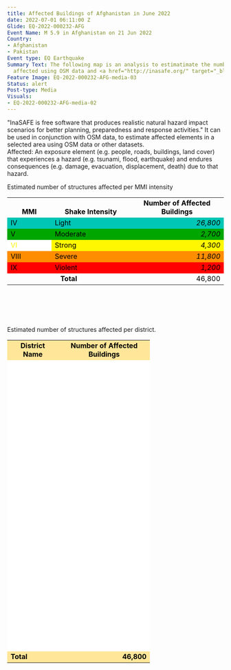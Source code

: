 ```yaml
---
title: Affected Buildings of Afghanistan in June 2022
date: 2022-07-01 06:11:00 Z
Glide: EQ-2022-000232-AFG
Event Name: M 5.9 in Afghanistan on 21 Jun 2022
Country:
- Afghanistan
- Pakistan
Event type: EQ Earthquake
Summary Text: The following map is an analysis to estimatimate the number of structures
  affected using OSM data and <a href="http://inasafe.org/" target="_blank">InaSafe</a>.
Feature Image: EQ-2022-000232-AFG-media-03
Status: alert
Post-type: Media
Visuals:
- EQ-2022-000232-AFG-media-02
---
```


"InaSAFE is free software that produces realistic natural hazard impact scenarios for better planning, preparedness and response activities." It can be used in conjunction with OSM data, to estimate affected elements in a selected area using OSM data or other datasets.
<br>
Affected: An exposure element (e.g. people, roads, buildings, land
cover) that experiences a hazard (e.g. tsunami, flood, earthquake) and
endures consequences (e.g. damage, evacuation, displacement, death)
due to that hazard.


Estimated number of structures affected per MMI intensity

<table border="0" cellspacing="0"><colgroup width="119"></colgroup> <colgroup width="213"></colgroup> <colgroup width="258"></colgroup>
<tbody>
<tr>
<td align="center" valign="bottom" height="19"><strong><span style="color: #000000;">MMI</span></strong></td>
<td align="center" valign="bottom"><strong><span style="color: #000000;">Shake Intensity</span></strong></td>
<td align="center" valign="bottom"><strong><span style="color: #000000;">Number of Affected Buildings</span></strong></td>
</tr>
<tr>
<td align="left" valign="bottom" bgcolor="#00C6B5" height="19"><span style="color: #000000;">IV</span></td>
<td align="left" valign="bottom" bgcolor="#00C6B5"><span style="color: #000000;">Light</span></td>
<td align="right" valign="bottom" bgcolor="#00C6B5"><em><span style="color: #000000;">26,800</span></em></td>
</tr>
<tr>
<td align="left" valign="bottom" bgcolor="#00A600" height="19"><span style="color: #000000;">V</span></td>
<td align="left" valign="bottom" bgcolor="#00A600"><span style="color: #000000;">Moderate</span></td>
<td align="right" valign="bottom" bgcolor="#00A600"><em><span style="color: #000000;">2,700</span></em></td>
</tr>
<tr>
<td align="left" valign="bottom" bgcolor="#FFFFFF" height="19"><span style="color: #FFF701;">VI</span></td>
<td align="left" valign="bottom" bgcolor="#FFF701"><span style="color: #000000;">Strong</span></td>
<td align="right" valign="bottom" bgcolor="#FFF701"><em><span style="color: #000000;">4,300</span></em></td>
</tr>
<tr>
<td align="left" valign="bottom" bgcolor="#FF8D01" height="19"><span style="color: #000000;">VIII</span></td>
<td align="left" valign="bottom" bgcolor="#FF8D01"><span style="color: #000000;">Severe</span></td>
<td align="right" valign="bottom" bgcolor="#FF8D01"><em><span style="color: #000000;">11,800</span></em></td>
</tr>
<tr>
<td align="left" valign="bottom" bgcolor="#FF0101" height="19"><span style="color: #000000;">IX</span></td>
<td align="left" valign="bottom" bgcolor="#FF0101"><span style="color: #000000;">Violent</span></td>
<td align="right" valign="bottom" bgcolor="#FF0101"><em><span style="color: #000000;">1,200</span></em></td>
</tr>
<tr>
<td colspan="2" align="center" valign="bottom" height="19"><strong><span style="color: #000000;">Total</span></strong></td>
<td align="right" valign="bottom"><span style="color: #000000;">46,800</span></td>
</tr>
</tbody>
</table>
<p>&nbsp;</p>

 <br>
 <br>

Estimated number of structures affected per district.

<table border="0" cellspacing="0"><colgroup width="119"></colgroup> <colgroup width="213"></colgroup>
<tbody>
<tr>
<td align="center" valign="bottom" bgcolor="#FFE699" height="19"><strong><span style="color: #000000;">District Name</span></strong></td>
<td align="center" valign="bottom" bgcolor="#FFE699"><strong><span style="color: #000000;">Number of Affected Buildings</span></strong></td>
</tr>
<tr>
<td align="left" valign="bottom" bgcolor="#FFFFFF" height="19"><span style="color: #ffffff;">Sharana</span></td>
<td align="right" valign="bottom" bgcolor="#FFFFFF"><em><span style="color: #ffffff;">405</span></em></td>
</tr>
<tr>
<td align="left" valign="bottom" bgcolor="#FFFFFF" height="19"><span style="color: #ffffff;">Sar Hawza</span></td>
<td align="right" valign="bottom" bgcolor="#FFFFFF"><em><span style="color: #ffffff;">45</span></em></td>
</tr>
<tr>
<td align="left" valign="bottom" bgcolor="#FFFFFF" height="19"><span style="color: #ffffff;">Spera</span></td>
<td align="right" valign="bottom" bgcolor="#FFFFFF"><em><span style="color: #ffffff;">10,147</span></em></td>
</tr>
<tr>
<td align="left" valign="bottom" bgcolor="#FFFFFF" height="19"><span style="color: #ffffff;">Zurmat District</span></td>
<td align="right" valign="bottom" bgcolor="#FFFFFF"><em><span style="color: #ffffff;">103</span></em></td>
</tr>
<tr>
<td align="left" valign="bottom" bgcolor="#FFFFFF" height="19"><span style="color: #ffffff;">Mandozayi</span></td>
<td align="right" valign="bottom" bgcolor="#FFFFFF"><em><span style="color: #ffffff;">1,277</span></em></td>
</tr>
<tr>
<td align="left" valign="bottom" bgcolor="#FFFFFF" height="19"><span style="color: #ffffff;">Urgun</span></td>
<td align="right" valign="bottom" bgcolor="#FFFFFF"><em><span style="color: #ffffff;">510</span></em></td>
</tr>
<tr>
<td align="left" valign="bottom" bgcolor="#FFFFFF" height="19"><span style="color: #ffffff;">Gardez District</span></td>
<td align="right" valign="bottom" bgcolor="#FFFFFF"><em><span style="color: #ffffff;">24,766</span></em></td>
</tr>
<tr>
<td align="left" valign="bottom" bgcolor="#FFFFFF" height="19"><span style="color: #ffffff;">Tani</span></td>
<td align="right" valign="bottom" bgcolor="#FFFFFF"><em><span style="color: #ffffff;">2,769</span></em></td>
</tr>
<tr>
<td align="left" valign="bottom" bgcolor="#FFFFFF" height="19"><span style="color: #ffffff;">Musakhel</span></td>
<td align="right" valign="bottom" bgcolor="#FFFFFF"><em><span style="color: #ffffff;">1</span></em></td>
</tr>
<tr>
<td align="left" valign="bottom" bgcolor="#FFFFFF" height="19"><span style="color: #ffffff;">Shamal</span></td>
<td align="right" valign="bottom" bgcolor="#FFFFFF"><em><span style="color: #ffffff;">196</span></em></td>
</tr>
<tr>
<td align="left" valign="bottom" bgcolor="#FFFFFF" height="19"><span style="color: #ffffff;">Surobi</span></td>
<td align="right" valign="bottom" bgcolor="#FFFFFF"><em><span style="color: #ffffff;">4</span></em></td>
</tr>
<tr>
<td align="left" valign="bottom" bgcolor="#FFFFFF" height="19"><span style="color: #ffffff;">Gurbuz</span></td>
<td align="right" valign="bottom" bgcolor="#FFFFFF"><em><span style="color: #ffffff;">107</span></em></td>
</tr>
<tr>
<td align="left" valign="bottom" bgcolor="#FFFFFF" height="19"><span style="color: #ffffff;">Ahmadabad</span></td>
<td align="right" valign="bottom" bgcolor="#FFFFFF"><em><span style="color: #ffffff;">460</span></em></td>
</tr>
<tr>
<td align="left" valign="bottom" bgcolor="#FFFFFF" height="19"><span style="color: #ffffff;">Gayan</span></td>
<td align="right" valign="bottom" bgcolor="#FFFFFF"><em><span style="color: #ffffff;">2,905</span></em></td>
</tr>
<tr>
<td align="left" valign="bottom" bgcolor="#FFFFFF" height="19"><span style="color: #ffffff;">Mata Khan</span></td>
<td align="right" valign="bottom" bgcolor="#FFFFFF"><em><span style="color: #ffffff;">1</span></em></td>
</tr>
<tr>
<td align="left" valign="bottom" bgcolor="#FFFFFF" height="19"><span style="color: #ffffff;">Nika</span></td>
<td align="right" valign="bottom" bgcolor="#FFFFFF"><em><span style="color: #ffffff;">67</span></em></td>
</tr>
<tr>
<td align="left" valign="bottom" bgcolor="#FFFFFF" height="19"><span style="color: #ffffff;">Ziruk</span></td>
<td align="right" valign="bottom" bgcolor="#FFFFFF"><em><span style="color: #ffffff;">587</span></em></td>
</tr>
<tr>
<td align="left" valign="bottom" bgcolor="#FFFFFF" height="19"><span style="color: #ffffff;">Barmal</span></td>
<td align="right" valign="bottom" bgcolor="#FFFFFF"><em><span style="color: #ffffff;">837</span></em></td>
</tr>
<tr>
<td align="left" valign="bottom" bgcolor="#FFFFFF" height="19"><span style="color: #ffffff;">Zadran</span></td>
<td align="right" valign="bottom" bgcolor="#FFFFFF"><em><span style="color: #ffffff;">615</span></em></td>
</tr>
<tr>
<td align="left" valign="bottom" bgcolor="#FFFFFF" height="19"><span style="color: #ffffff;">Khost District</span></td>
<td align="right" valign="bottom" bgcolor="#FFFFFF"><em><span style="color: #ffffff;">132</span></em></td>
</tr>
<tr>
<td align="left" valign="bottom" bgcolor="#FFFFFF" height="19"><span style="color: #ffffff;">Nadir Shah Kot</span></td>
<td align="right" valign="bottom" bgcolor="#FFFFFF"><em><span style="color: #ffffff;">202</span></em></td>
</tr>
<tr>
<td align="left" valign="bottom" bgcolor="#FFFFFF" height="19"><span style="color: #ffffff;">Tirazayi</span></td>
<td align="right" valign="bottom" bgcolor="#FFFFFF"><em><span style="color: #ffffff;">2</span></em></td>
</tr>
<tr>
<td align="left" valign="bottom" bgcolor="#FFFFFF" height="19"><span style="color: #ffffff;">No Information</span></td>
<td align="right" valign="bottom" bgcolor="#FFFFFF"><em><span style="color: #ffffff;">662</span></em></td>
</tr>
<tr>
<td align="left" valign="bottom" bgcolor="#FFE699" height="19"><strong><span style="color: #000000;">Total</span></strong></td>
<td align="right" valign="bottom" bgcolor="#FFE699"><strong><span style="color: #000000;">46,800</span></strong></td>
</tr>
</tbody>
</table>